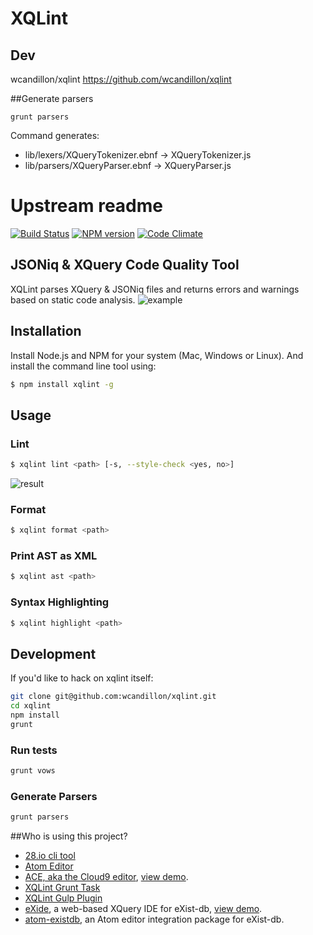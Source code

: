 # XQLint


## Dev
wcandillon/xqlint https://github.com/wcandillon/xqlint

##Generate parsers

`grunt parsers`

Command generates:

 *   lib/lexers/XQueryTokenizer.ebnf -> XQueryTokenizer.js
 *   lib/parsers/XQueryParser.ebnf -> XQueryParser.js
    
# Upstream readme
[![Build Status](http://img.shields.io/travis/wcandillon/xqlint/master.svg?style=flat)](https://travis-ci.org/wcandillon/xqlint) [![NPM version](http://img.shields.io/npm/v/xqlint.svg?style=flat)](http://badge.fury.io/js/xqlint) [![Code Climate](http://img.shields.io/codeclimate/github/wcandillon/xqlint.svg?style=flat)](https://codeclimate.com/github/wcandillon/xqlint)

## JSONiq & XQuery Code Quality Tool

XQLint parses XQuery & JSONiq files and returns errors and warnings based on static code analysis.
![example](http://i.imgur.com/86jU7C1.png)

## Installation

Install Node.js and NPM for your system (Mac, Windows or Linux). And install the command line tool using:

```bash
$ npm install xqlint -g
```
## Usage

### Lint

```bash
$ xqlint lint <path> [-s, --style-check <yes, no>]
```
![result](https://dl.dropboxusercontent.com/u/1487285/Screenshot%202014-04-07%2011.06.31.png)

### Format

```bash
$ xqlint format <path>
```

### Print AST as XML

```bash
$ xqlint ast <path>
```

### Syntax Highlighting

```bash
$ xqlint highlight <path>
```

## Development

If you'd like to hack on xqlint itself:

```bash
git clone git@github.com:wcandillon/xqlint.git
cd xqlint
npm install
grunt
```

### Run tests

```bash
grunt vows
```

### Generate Parsers

```bash
grunt parsers
```

##Who is using this project?
* [28.io cli tool](https://github.com/28msec/28)
* [Atom Editor](https://atom.io/packages/language-jsoniq)
* [ACE, aka the Cloud9 editor](https://github.com/ajaxorg/ace), [view demo](http://try.zorba.io).
* [XQLint Grunt Task](https://github.com/wcandillon/grunt-xqlint)
* [XQLint Gulp Plugin](https://github.com/wcandillon/gulp-xqlint)
* [eXide](https://github.com/wolfgangmm/eXide), a web-based XQuery IDE for eXist-db, [view demo](http://exist-db.org/exist/apps/eXide/).
* [atom-existdb](https://github.com/wolfgangmm/atom-existdb), an Atom editor integration package for eXist-db.
